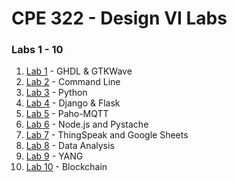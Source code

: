 # CPE 322 - Design VI Labs
### Labs 1 - 10

1. [Lab 1](https://github.com/ChristopherSpadavecchia/CPE-322---Design-VI/blob/main/Lab%201/Lab1.md) - GHDL & GTKWave
2. [Lab 2](https://github.com/ChristopherSpadavecchia/CPE-322---Design-VI/blob/main/Lab%202/Lab2.md) - Command Line
3. [Lab 3](https://github.com/ChristopherSpadavecchia/CPE-322---Design-VI/blob/main/Lab%203/Lab3.md) - Python
4. [Lab 4](https://github.com/ChristopherSpadavecchia/CPE-322---Design-VI/blob/main/Lab%204/Lab4.md) - Django & Flask
5. [Lab 5](https://github.com/ChristopherSpadavecchia/CPE-322---Design-VI/blob/main/Lab%205/Lab5.md) - Paho-MQTT
6. [Lab 6](https://github.com/ChristopherSpadavecchia/CPE-322---Design-VI/blob/main/Lab%206/Lab6.md) - Node.js and Pystache
7. [Lab 7](https://github.com/ChristopherSpadavecchia/CPE-322---Design-VI/blob/main/Lab%207/Lab7.md) - ThingSpeak and Google Sheets
8. [Lab 8](https://github.com/ChristopherSpadavecchia/CPE-322---Design-VI/blob/main/Lab%208/Lab8.md) - Data Analysis
9. [Lab 9](https://github.com/ChristopherSpadavecchia/CPE-322---Design-VI/blob/main/Lab%209/Lab9.md) - YANG
10. [Lab 10](https://github.com/ChristopherSpadavecchia/CPE-322---Design-VI/blob/main/Lab%2010/Lab10.md) - Blockchain
